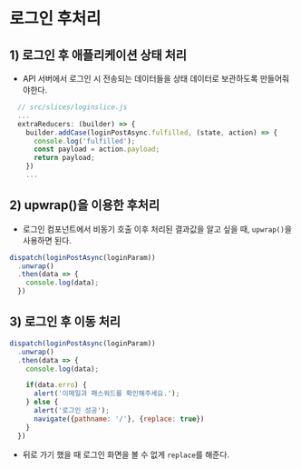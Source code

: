 # 로그인 후처리
## 1) 로그인 후 애플리케이션 상태 처리
- API 서버에서 로그인 시 전송되는 데이터들을 상태 데이터로 보관하도록 만들어줘야한다.
```javascript
  // src/slices/loginslice.js
  ...
  extraReducers: (builder) => {
    builder.addCase(loginPostAsync.fulfilled, (state, action) => {
      console.log('fulfilled');
      const payload = action.payload;
      return payload;
    })
    ...
```

## 2) upwrap()을 이용한 후처리
- 로그인 컴포넌트에서 비동기 호출 이후 처리된 결과값을 알고 싶을 때, `upwrap()`을 사용하면 된다.
```javascript
dispatch(loginPostAsync(loginParam))
  .unwrap()
  .then(data => {
    console.log(data);
  })
```

## 3) 로그인 후 이동 처리
```javascript
dispatch(loginPostAsync(loginParam))
  .unwrap()
  .then(data => {
    console.log(data);

	if(data.erro) {
	  alert('이메일과 패스워드를 확인해주세요.');
	} else {
	  alert('로그인 성공');
	  navigate({pathname: '/'}, {replace: true})
	}
  })
```
- 뒤로 가기 했을 때 로그인 화면을 볼 수 없게 `replace`를 해준다.